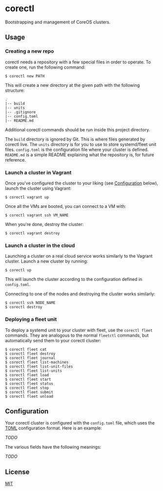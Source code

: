 # corectl

Bootstrapping and management of CoreOS clusters.

## Usage

### Creating a new repo

corectl needs a repository with a few special files in order to operate. To create one, run the following command:

```
$ corectl new PATH
```

This will create a new directory at the given path with the following structure:

```
.
|-- build
|-- units
|-- .gitignore
|-- config.toml
|-- README.md
```

Additional corectl commands should be run inside this project directory.

The `build` directory is ignored by Git. This is where files generated by corectl live. The `units` directory is for you to use to store systemd/fleet unit files. `config.toml` is the configuration file where your cluster is defined. `README.md` is a simple README explaining what the repository is, for future reference.

### Launch a cluster in Vagrant

Once you've configured the cluster to your liking (see [Configuration](#configuration) below), launch the cluster using Vagrant:

```
$ corectl vagrant up
```

Once all the VMs are booted, you can connect to a VM with:

```
$ corectl vagrant ssh VM_NAME
```

When you're done, destroy the cluster:

```
$ corectl vagrant destroy
```

### Launch a cluster in the cloud

Launching a cluster on a real cloud service works similarly to the Vagrant cluster. Launch a new cluster by running:

```
$ corectl up
```

This will launch the cluster according to the configuration defined in `config.toml`.

Connecting to one of the nodes and destroying the cluster works similarly:

```
$ corectl ssh NODE_NAME
$ corectl destroy
```

### Deploying a fleet unit

To deploy a systemd unit to your cluster with fleet, use the `corectl fleet` commands. They are analogous to the normal `fleetctl` commands, but automatically send them to your corectl cluster:

```
$ corectl fleet cat
$ corectl fleet destroy
$ corectl fleet journal
$ corectl fleet list-machines
$ corectl fleet list-unit-files
$ corectl fleet list-units
$ corectl fleet load
$ corectl fleet start
$ corectl fleet status
$ corectl fleet stop
$ corectl fleet submit
$ corectl fleet unload
```

## Configuration

Your corectl cluster is configured with the `config.toml` file, which uses the [TOML](https://github.com/toml-lang/toml) configuration format. Here is an example:

_TODO_

The various fields have the following meanings:

_TODO_

## License

[MIT](http://opensource.org/licenses/MIT)
